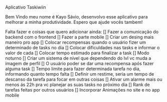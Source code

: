 Aplicativo Taskiwiin

Bem Vindo meu nome é Kayo Sávio, desenvolvo esse aplicativo para melhorar a minha produtividade.
Espero que ajude vocês tambem!

Falta fazer e coisas que quero adicionar ainda:
[] Fazer a comunicação do backend com o frontend
[] Fazer a parte mobile
[] Criar um desing mais maneiro pro app
[] Colocar recompensas quando o usuário fizer um determinado de tasks no dia
[] Colocar dificuldades nas tasks e informar o valor de cada
[] Colocar tempo estimado para finalizar a task
[] Modo noturno
[] Criar um sistema de nível que dependendo do lvl vc muda a imagem de perfil
[] O usuário poder se dar uma recompensa após fazer alguma task
[] Tempo limite para fazer determinada tarefa no dia, informando quanto tempo falta
[] Definir um restime, seria um tempo de descanso da tarefa para focar em outras coisas
[] Ativar um alarme mais ou menos ás 22h pra vc planejar as suas tasks no próximo dia
[] Rank de tarefas feitas por outros usuários
[] Incorporar Animações no site e no app mobile
